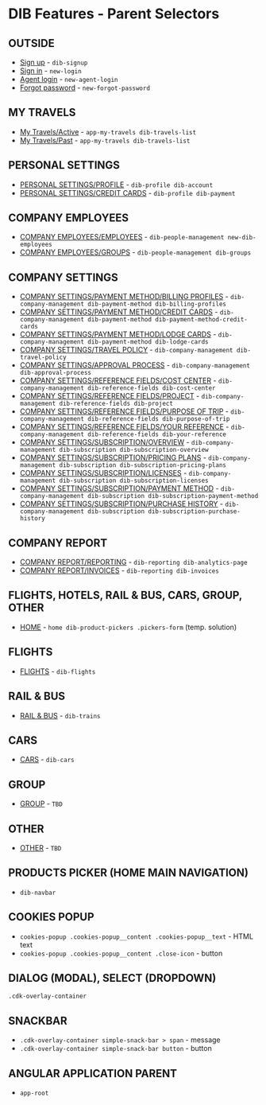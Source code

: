 # DIB Features - Parent Selectors

## OUTSIDE

- [Sign up](https://develop--dib-travel.netlify.app/sign-up) - `dib-signup`
- [Sign in](https://develop--dib-travel.netlify.app/login) - `new-login`
- [Agent login](https://develop--dib-travel.netlify.app/login/agent) - `new-agent-login`
- [Forgot password](https://develop--dib-travel.netlify.app/forgot-password) - `new-forgot-password`

## MY TRAVELS

- [My Travels/Active](https://develop--dib-travel.netlify.app/my-travels/active) - `app-my-travels dib-travels-list`
- [My Travels/Past](https://develop--dib-travel.netlify.app/my-travels/past) - `app-my-travels dib-travels-list`

## PERSONAL SETTINGS

- [PERSONAL SETTINGS/PROFILE](https://develop--dib-travel.netlify.app/profile/account) - `dib-profile dib-account`
- [PERSONAL SETTINGS/CREDIT CARDS](https://develop--dib-travel.netlify.app/profile/payment) - `dib-profile dib-payment`

## COMPANY EMPLOYEES

- [COMPANY EMPLOYEES/EMPLOYEES](https://develop--dib-travel.netlify.app/people-management/employees) - `dib-people-management new-dib-employees`
- [COMPANY EMPLOYEES/GROUPS](https://develop--dib-travel.netlify.app/people-management/groups) - `dib-people-management dib-groups`

## COMPANY SETTINGS

- [COMPANY SETTINGS/PAYMENT METHOD/BILLING PROFILES](https://develop--dib-travel.netlify.app/company-management/payment-method/billing-profiles) - `dib-company-management dib-payment-method dib-billing-profiles`
- [COMPANY SETTINGS/PAYMENT METHOD/CREDIT CARDS](https://develop--dib-travel.netlify.app/company-management/payment-method/credit-cards) - `dib-company-management dib-payment-method dib-payment-method-credit-cards`
- [COMPANY SETTINGS/PAYMENT METHOD/LODGE CARDS](https://develop--dib-travel.netlify.app/company-management/payment-method/lodge-cards) - `dib-company-management dib-payment-method dib-lodge-cards`
- [COMPANY SETTINGS/TRAVEL POLICY](https://develop--dib-travel.netlify.app/company-management/travel-policy) - `dib-company-management dib-travel-policy`
- [COMPANY SETTINGS/APPROVAL PROCESS](https://develop--dib-travel.netlify.app/company-management/approval-process) - `dib-company-management dib-approval-process`
- [COMPANY SETTINGS/REFERENCE FIELDS/COST CENTER](https://develop--dib-travel.netlify.app/company-management/reference-fields/cost-center) - `dib-company-management dib-reference-fields dib-cost-center`
- [COMPANY SETTINGS/REFERENCE FIELDS/PROJECT](https://develop--dib-travel.netlify.app/company-management/reference-fields/project) - `dib-company-management dib-reference-fields dib-project`
- [COMPANY SETTINGS/REFERENCE FIELDS/PURPOSE OF TRIP](https://develop--dib-travel.netlify.app/company-management/reference-fields/purpose-of-trip) - `dib-company-management dib-reference-fields dib-purpose-of-trip`
- [COMPANY SETTINGS/REFERENCE FIELDS/YOUR REFERENCE](https://develop--dib-travel.netlify.app/company-management/reference-fields/your-reference) - `dib-company-management dib-reference-fields dib-your-reference`
- [COMPANY SETTINGS/SUBSCRIPTION/OVERVIEW](https://develop--dib-travel.netlify.app/company-management/subscription/overview) - `dib-company-management dib-subscription dib-subscription-overview`
- [COMPANY SETTINGS/SUBSCRIPTION/PRICING PLANS](https://develop--dib-travel.netlify.app/company-management/subscription/pricing-plans) - `dib-company-management dib-subscription dib-subscription-pricing-plans`
- [COMPANY SETTINGS/SUBSCRIPTION/LICENSES](https://develop--dib-travel.netlify.app/company-management/subscription/licenses) - `dib-company-management dib-subscription dib-subscription-licenses`
- [COMPANY SETTINGS/SUBSCRIPTION/PAYMENT METHOD](https://develop--dib-travel.netlify.app/company-management/subscription/payment-method) - `dib-company-management dib-subscription dib-subscription-payment-method`
- [COMPANY SETTINGS/SUBSCRIPTION/PURCHASE HISTORY](https://develop--dib-travel.netlify.app/company-management/subscription/purchase-history) - `dib-company-management dib-subscription dib-subscription-purchase-history`

## COMPANY REPORT

- [COMPANY REPORT/REPORTING](https://develop--dib-travel.netlify.app/reporting/analytics) - `dib-reporting dib-analytics-page`
- [COMPANY REPORT/INVOICES](https://develop--dib-travel.netlify.app/reporting/invoices) - `dib-reporting dib-invoices`

## FLIGHTS, HOTELS, RAIL & BUS, CARS, GROUP, OTHER

- [HOME](https://develop--dib-travel.netlify.app/) - `home dib-product-pickers .pickers-form` (temp. solution)

## FLIGHTS

- [FLIGHTS](https://develop--dib-travel.netlify.app/flights) - `dib-flights`

## RAIL & BUS

- [RAIL & BUS](https://develop--dib-travel.netlify.app/city) - `dib-trains`

## CARS

- [CARS](https://develop--dib-travel.netlify.app/cars) - `dib-cars`

## GROUP

- [GROUP](https://develop--dib-travel.netlify.app/<todo>) - `TBD`

## OTHER

- [OTHER](https://develop--dib-travel.netlify.app/<todo>) - `TBD`

## PRODUCTS PICKER (HOME MAIN NAVIGATION)

- `dib-navbar`

## COOKIES POPUP

- `cookies-popup .cookies-popup__content .cookies-popup__text` - HTML text
- `cookies-popup .cookies-popup__content .close-icon` - button

## DIALOG (MODAL), SELECT (DROPDOWN)

`.cdk-overlay-container`

## SNACKBAR

- `.cdk-overlay-container simple-snack-bar > span` - message
- `.cdk-overlay-container simple-snack-bar button` - button

## ANGULAR APPLICATION PARENT

- `app-root`
